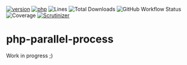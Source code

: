 [![version](https://img.shields.io/badge/version-0.0.0-success.svg)](https://github.com/steevanb/php-parallel-processes/tree/0.0.0)
[![php](https://img.shields.io/badge/php-^7.4||^8.0-blue.svg)](https://php.net)
![Lines](https://img.shields.io/badge/code%20lines-2165-success.svg)
![Total Downloads](https://poser.pugx.org/steevanb/php-parallel-processes/downloads)
![GitHub Workflow Status](https://img.shields.io/github/workflow/status/steevanb/php-parallel-processes/CI)
![Coverage](https://img.shields.io/badge/coverage-14%25-success.svg)
[![Scrutinizer](https://scrutinizer-ci.com/g/steevanb/php-parallel-processes/badges/quality-score.png?t=0.0.0)](https://scrutinizer-ci.com/g/steevanb/php-parallel-processes)

# php-parallel-process

Work in progress ;)
